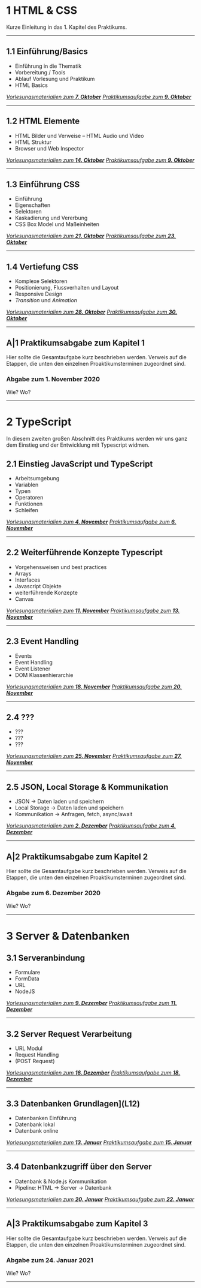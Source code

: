 # **1** HTML & CSS

Kurze Einleitung in das 1. Kapitel des Praktikums.

---

## **1.1** Einführung/Basics

- Einführung in die Thematik
- Vorbereitung / Tools
- Ablauf Vorlesung und Praktikum
- HTML Basics

*[Vorlesungsmaterialien zum **7. Oktober**](L1.1)*
*[Praktikumsaufgabe zum **9. Oktober**](P1.1)*

---

## **1.2** HTML Elemente

- HTML Bilder und Verweise
– HTML Audio und Video
- HTML Struktur
- Browser und Web Inspector

*[Vorlesungsmaterialien zum **14. Oktober**](L1.2)*
*[Praktikumsaufgabe zum **9. Oktober**](P1.2)*

---

## **1.3** Einführung CSS

- Einführung
- Eigenschaften
- Selektoren
- Kaskadierung und Vererbung
- CSS Box Model und Maßeinheiten

*[Vorlesungsmaterialien zum **21. Oktober**](L1.3)*
*[Praktikumsaufgabe zum **23. Oktober**](P1.3)*

---

## **1.4** Vertiefung CSS

- Komplexe Selektoren
- Positionierung, Flussverhalten und Layout
- Responsive Design
- *Transition* und *Animation*

*[Vorlesungsmaterialien zum **28. Oktober**](L1.4)*
*[Praktikumsaufgabe zum **30. Oktober**](P1.4)*

---

## **A|1** Praktikumsabgabe zum Kapitel 1

Hier sollte die Gesamtaufgabe kurz beschrieben werden.
Verweis auf die Etappen, die unten den einzelnen Proaktikumsterminen zugeordnet sind.

### Abgabe zum 1. November 2020

Wie? Wo?

---

# **2** TypeScript

In diesem zweiten großen Abschnitt des Praktikums werden wir uns ganz dem Einstieg und der Entwicklung mit Typescript widmen.

## **2.1** Einstieg JavaScript und TypeScript

- Arbeitsumgebung
- Variablen
- Typen
- Operatoren
- Funktionen
- Schleifen

*[Vorlesungsmaterialien zum **4. November**](L2.1)*
*[Praktikumsaufgabe zum **6. November**](P2.2)*

---

## **2.2** Weiterführende Konzepte Typescript

- Vorgehensweisen und best practices
- Arrays
- Interfaces
- Javascript Objekte
- weiterführende Konzepte
- Canvas

*[Vorlesungsmaterialien zum **11. November**](L2.2)*
*[Praktikumsaufgabe zum **13. November**](P2.2)*

---

## **2.3** Event Handling

- Events
- Event Handling
- Event Listener
- DOM Klassenhierarchie  

*[Vorlesungsmaterialien zum **18. November**](L2.3)*
*[Praktikumsaufgabe zum **20. November**](P2.3)*

---

## **2.4** ???

- ???
- ???
- ???

*[Vorlesungsmaterialien zum **25. November**](L2.4)*
*[Praktikumsaufgabe zum **27. November**](P2.4)*

---

## **2.5** JSON, Local Storage & Kommunikation

- JSON -> Daten laden und speichern
- Local Storage -> Daten laden und speichern
- Kommunikation -> Anfragen, fetch, async/await 

*[Vorlesungsmaterialien zum **2. Dezember**](L2.5)*
*[Praktikumsaufgabe zum **4. Dezember**](P2.5)* 

---

## **A|2** Praktikumsabgabe zum Kapitel 2

Hier sollte die Gesamtaufgabe kurz beschrieben werden.
Verweis auf die Etappen, die unten den einzelnen Proaktikumsterminen zugeordnet sind.

### Abgabe zum 6. Dezember 2020

Wie? Wo?

---

# **3** Server & Datenbanken

## **3.1** Serveranbindung

- Formulare
- FormData
- URL
- NodeJS

*[Vorlesungsmaterialien zum **9. Dezember**](L3.1)*
*[Praktikumsaufgabe zum **11. Dezember**](P3.1)* 

---

## **3.2** Server Request Verarbeitung

- URL Modul
- Request Handling
- (POST Request)  

*[Vorlesungsmaterialien zum **16. Dezember**](L3.2)*
*[Praktikumsaufgabe zum **18. Dezember**](P3.2)* 

---

## **3.3** Datenbanken Grundlagen](L12)

- Datenbanken Einführung
- Datenbank lokal
- Datenbank online

*[Vorlesungsmaterialien zum **13. Januar**](L3.3)*
*[Praktikumsaufgabe zum **15. Januar**](P3.3)* 

---

## **3.4** Datenbankzugriff über den Server

- Datenbank & Node.js Kommunikation
- Pipeline: HTML → Server → Datenbank

*[Vorlesungsmaterialien zum **20. Januar**](L3.4)*
*[Praktikumsaufgabe zum **22. Januar**](P3.4)* 

---

## **A|3** Praktikumsabgabe zum Kapitel 3

Hier sollte die Gesamtaufgabe kurz beschrieben werden.
Verweis auf die Etappen, die unten den einzelnen Proaktikumsterminen zugeordnet sind.

### Abgabe zum 24. Januar 2021

Wie? Wo?

---
